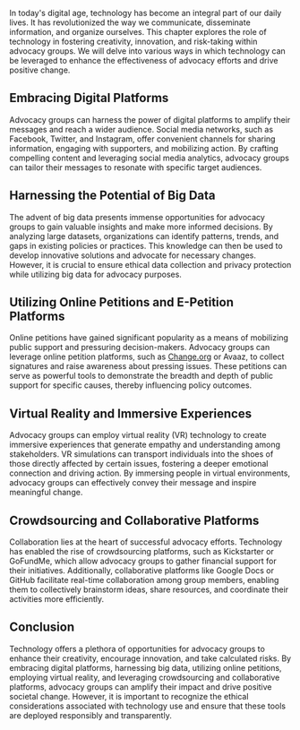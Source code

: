 
In today's digital age, technology has become an integral part of our daily lives. It has revolutionized the way we communicate, disseminate information, and organize ourselves. This chapter explores the role of technology in fostering creativity, innovation, and risk-taking within advocacy groups. We will delve into various ways in which technology can be leveraged to enhance the effectiveness of advocacy efforts and drive positive change.

Embracing Digital Platforms
---------------------------

Advocacy groups can harness the power of digital platforms to amplify their messages and reach a wider audience. Social media networks, such as Facebook, Twitter, and Instagram, offer convenient channels for sharing information, engaging with supporters, and mobilizing action. By crafting compelling content and leveraging social media analytics, advocacy groups can tailor their messages to resonate with specific target audiences.

Harnessing the Potential of Big Data
------------------------------------

The advent of big data presents immense opportunities for advocacy groups to gain valuable insights and make more informed decisions. By analyzing large datasets, organizations can identify patterns, trends, and gaps in existing policies or practices. This knowledge can then be used to develop innovative solutions and advocate for necessary changes. However, it is crucial to ensure ethical data collection and privacy protection while utilizing big data for advocacy purposes.

Utilizing Online Petitions and E-Petition Platforms
---------------------------------------------------

Online petitions have gained significant popularity as a means of mobilizing public support and pressuring decision-makers. Advocacy groups can leverage online petition platforms, such as [Change.org](http://Change.org) or Avaaz, to collect signatures and raise awareness about pressing issues. These petitions can serve as powerful tools to demonstrate the breadth and depth of public support for specific causes, thereby influencing policy outcomes.

Virtual Reality and Immersive Experiences
-----------------------------------------

Advocacy groups can employ virtual reality (VR) technology to create immersive experiences that generate empathy and understanding among stakeholders. VR simulations can transport individuals into the shoes of those directly affected by certain issues, fostering a deeper emotional connection and driving action. By immersing people in virtual environments, advocacy groups can effectively convey their message and inspire meaningful change.

Crowdsourcing and Collaborative Platforms
-----------------------------------------

Collaboration lies at the heart of successful advocacy efforts. Technology has enabled the rise of crowdsourcing platforms, such as Kickstarter or GoFundMe, which allow advocacy groups to gather financial support for their initiatives. Additionally, collaborative platforms like Google Docs or GitHub facilitate real-time collaboration among group members, enabling them to collectively brainstorm ideas, share resources, and coordinate their activities more efficiently.

Conclusion
----------

Technology offers a plethora of opportunities for advocacy groups to enhance their creativity, encourage innovation, and take calculated risks. By embracing digital platforms, harnessing big data, utilizing online petitions, employing virtual reality, and leveraging crowdsourcing and collaborative platforms, advocacy groups can amplify their impact and drive positive societal change. However, it is important to recognize the ethical considerations associated with technology use and ensure that these tools are deployed responsibly and transparently.
